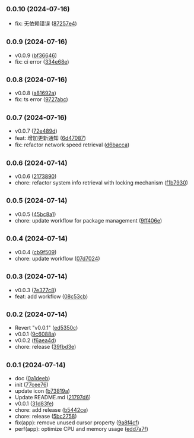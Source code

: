 ## <small>0.0.10 (2024-07-16)</small>

* fix: 无依赖错误 ([87257e4](https://github.com/a145789/sys-speed/commit/87257e4))



## <small>0.0.9 (2024-07-16)</small>

* v0.0.9 ([bf36646](https://github.com/a145789/sys-speed/commit/bf36646))
* fix: ci error ([334e68e](https://github.com/a145789/sys-speed/commit/334e68e))



## <small>0.0.8 (2024-07-16)</small>

* v0.0.8 ([a81692a](https://github.com/a145789/sys-speed/commit/a81692a))
* fix: ts error ([9727abc](https://github.com/a145789/sys-speed/commit/9727abc))



## <small>0.0.7 (2024-07-16)</small>

* v0.0.7 ([72e489d](https://github.com/a145789/sys-speed/commit/72e489d))
* feat: 增加更新通知 ([6d47087](https://github.com/a145789/sys-speed/commit/6d47087))
* fix: refactor network speed retrieval ([d6bacca](https://github.com/a145789/sys-speed/commit/d6bacca))



## <small>0.0.6 (2024-07-14)</small>

* v0.0.6 ([2173890](https://github.com/a145789/sys-speed/commit/2173890))
* chore: refactor system info retrieval with locking mechanism ([f1b7930](https://github.com/a145789/sys-speed/commit/f1b7930))



## <small>0.0.5 (2024-07-14)</small>

* v0.0.5 ([45bc8a1](https://github.com/a145789/sys-speed/commit/45bc8a1))
* chore: update workflow for package management ([9ff406e](https://github.com/a145789/sys-speed/commit/9ff406e))



## <small>0.0.4 (2024-07-14)</small>

* v0.0.4 ([cb9f509](https://github.com/a145789/sys-speed/commit/cb9f509))
* chore: update workflow ([07d7024](https://github.com/a145789/sys-speed/commit/07d7024))



## <small>0.0.3 (2024-07-14)</small>

* v0.0.3 ([7e377c8](https://github.com/a145789/sys-speed/commit/7e377c8))
* feat: add workflow ([08c53cb](https://github.com/a145789/sys-speed/commit/08c53cb))



## <small>0.0.2 (2024-07-14)</small>

* Revert "v0.0.1" ([ed5350c](https://github.com/a145789/sys-speed/commit/ed5350c))
* v0.0.1 ([9c6088a](https://github.com/a145789/sys-speed/commit/9c6088a))
* v0.0.2 ([f6aea4d](https://github.com/a145789/sys-speed/commit/f6aea4d))
* chore: release ([39fbd3e](https://github.com/a145789/sys-speed/commit/39fbd3e))



## <small>0.0.1 (2024-07-14)</small>

* doc ([0a1deeb](https://github.com/a145789/sys-speed/commit/0a1deeb))
* init ([77cee76](https://github.com/a145789/sys-speed/commit/77cee76))
* update icon ([b73819a](https://github.com/a145789/sys-speed/commit/b73819a))
* Update README.md ([21797d6](https://github.com/a145789/sys-speed/commit/21797d6))
* v0.0.1 ([31d83fe](https://github.com/a145789/sys-speed/commit/31d83fe))
* chore: add release ([b5442ce](https://github.com/a145789/sys-speed/commit/b5442ce))
* chore: release ([5bc2758](https://github.com/a145789/sys-speed/commit/5bc2758))
* fix(app): remove unused cursor property ([9a8f4cf](https://github.com/a145789/sys-speed/commit/9a8f4cf))
* perf(app): optimize CPU and memory usage ([edd7a7f](https://github.com/a145789/sys-speed/commit/edd7a7f))



